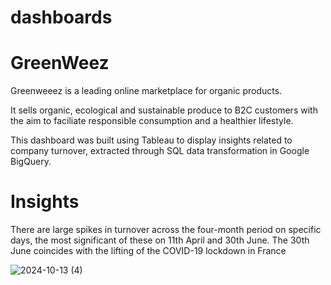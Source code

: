 # dashboards

# GreenWeez
Greenweeez is a leading online marketplace for organic products.

It sells organic, ecological and sustainable produce to B2C customers with the aim to faciliate responsible consumption and a healthier lifestyle.

This dashboard was built using Tableau to display insights related to company turnover, extracted through SQL data transformation in Google BigQuery.

# Insights
There are large spikes in turnover across the four-month period on specific days, the most significant of these on 11th April and 30th June. The 30th June coincides with the lifting of the COVID-19 lockdown in France 

![2024-10-13 (4)](https://github.com/user-attachments/assets/7c72af6e-6f43-4aa9-bdbc-1a2786561bd3)

